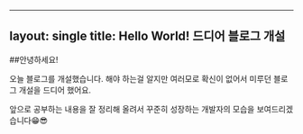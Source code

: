 ----
layout: single
title: Hello World! 드디어 블로그 개설
----

##안녕하세요!

오늘 블로그를 개설했습니다.
해야 하는걸 알지만 여러모로 확신이 없어서 미루던 블로그 개설을 드디어 했어요.

앞으로 공부하는 내용을 잘 정리해 올려서 꾸준히 성장하는 개발자의 모습을 보여드리겠습니다😁😎
